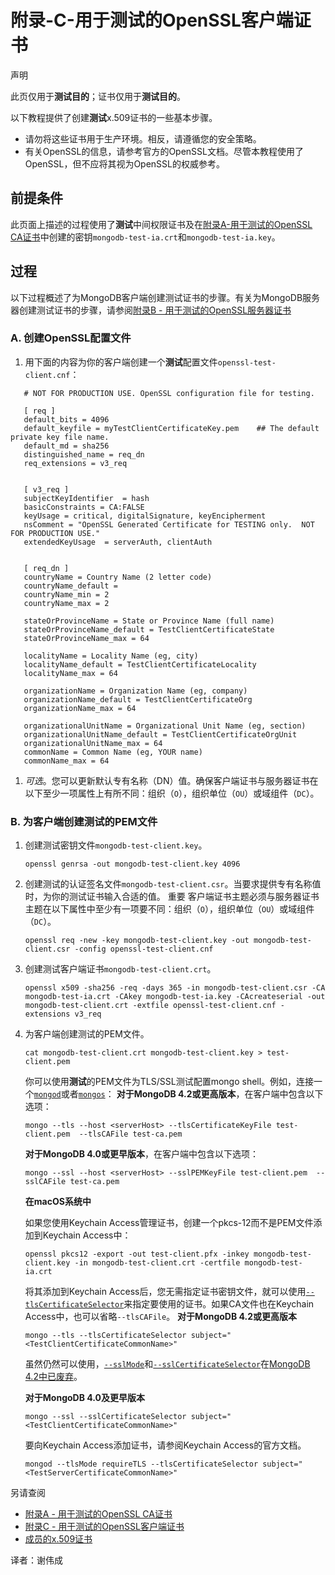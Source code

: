 # 附录-C-用于测试的OpenSSL客户端证书

声明

此页仅用于**测试目的**；证书仅用于**测试目的**。

以下教程提供了创建**测试**x.509证书的一些基本步骤。

* 请勿将这些证书用于生产环境。相反，请遵循您的安全策略。
* 有关OpenSSL的信息，请参考官方的OpenSSL文档。尽管本教程使用了OpenSSL，但不应将其视为OpenSSL的权威参考。

## 前提条件

此页面上描述的过程使用了**测试**中间权限证书及在[附录A-用于测试的OpenSSL CA证书](https://docs.mongodb.com/manual/appendix/security/appendixA-openssl-ca/)中创建的密钥`mongodb-test-ia.crt`和`mongodb-test-ia.key`。

## 过程

以下过程概述了为MongoDB客户端创建测试证书的步骤。有关为MongoDB服务器创建测试证书的步骤，请参阅[附录B - 用于测试的OpenSSL服务器证书](https://docs.mongodb.com/manual/appendix/security/appendixB-openssl-server/)

### A. 创建OpenSSL配置文件

1. 用下面的内容为你的客户端创建一个**测试**配置文件`openssl-test-client.cnf`： 

```text
   # NOT FOR PRODUCTION USE. OpenSSL configuration file for testing.

   [ req ]
   default_bits = 4096
   default_keyfile = myTestClientCertificateKey.pem    ## The default private key file name.
   default_md = sha256
   distinguished_name = req_dn
   req_extensions = v3_req


   [ v3_req ]
   subjectKeyIdentifier  = hash
   basicConstraints = CA:FALSE
   keyUsage = critical, digitalSignature, keyEncipherment
   nsComment = "OpenSSL Generated Certificate for TESTING only.  NOT FOR PRODUCTION USE."
   extendedKeyUsage  = serverAuth, clientAuth


   [ req_dn ]
   countryName = Country Name (2 letter code)
   countryName_default =
   countryName_min = 2
   countryName_max = 2

   stateOrProvinceName = State or Province Name (full name)
   stateOrProvinceName_default = TestClientCertificateState
   stateOrProvinceName_max = 64

   localityName = Locality Name (eg, city)
   localityName_default = TestClientCertificateLocality
   localityName_max = 64

   organizationName = Organization Name (eg, company)
   organizationName_default = TestClientCertificateOrg
   organizationName_max = 64

   organizationalUnitName = Organizational Unit Name (eg, section)
   organizationalUnitName_default = TestClientCertificateOrgUnit
   organizationalUnitName_max = 64
   commonName = Common Name (eg, YOUR name)
   commonName_max = 64
```

1. _可选_。您可以更新默认专有名称（DN）值。确保客户端证书与服务器证书在以下至少一项属性上有所不同：组织（`O`），组织单位（`OU`）或域组件（`DC`）。

### B. 为客户端创建测试的PEM文件

1. 创建测试密钥文件`mongodb-test-client.key`。

   ```text
   openssl genrsa -out mongodb-test-client.key 4096
   ```

2. 创建测试的认证签名文件`mongodb-test-client.csr`。当要求提供专有名称值时，为你的测试证书输入合适的值。 重要 客户端证书主题必须与服务器证书主题在以下属性中至少有一项要不同：组织（`O`），组织单位（`OU`）或域组件（`DC`）。

   ```text
   openssl req -new -key mongodb-test-client.key -out mongodb-test-client.csr -config openssl-test-client.cnf
   ```

3. 创建测试客户端证书`mongodb-test-client.crt`。

   ```text
   openssl x509 -sha256 -req -days 365 -in mongodb-test-client.csr -CA mongodb-test-ia.crt -CAkey mongodb-test-ia.key -CAcreateserial -out mongodb-test-client.crt -extfile openssl-test-client.cnf -extensions v3_req
   ```

4. 为客户端创建测试的PEM文件。

   ```text
   cat mongodb-test-client.crt mongodb-test-client.key > test-client.pem
   ```

   你可以使用**测试**的PEM文件为TLS/SSL测试配置mongo shell。例如，连接一个[`mongod`](https://docs.mongodb.com/manual/reference/program/mongod/#bin.mongod)或者[`mongos`](https://docs.mongodb.com/manual/reference/program/mongos/#bin.mongos)： **对于MongoDB 4.2或更高版本**，在客户端中包含以下选项：

   ```text
   mongo --tls --host <serverHost> --tlsCertificateKeyFile test-client.pem  --tlsCAFile test-ca.pem
   ```

   **对于MongoDB 4.0或更早版本**，在客户端中包含以下选项：

   ```text
   mongo --ssl --host <serverHost> --sslPEMKeyFile test-client.pem  --sslCAFile test-ca.pem
   ```

   **在macOS系统中**

   如果您使用Keychain Access管理证书，创建一个pkcs-12而不是PEM文件添加到Keychain Access中：

   ```text
   openssl pkcs12 -export -out test-client.pfx -inkey mongodb-test-client.key -in mongodb-test-client.crt -certfile mongodb-test-ia.crt
   ```

   将其添加到Keychain Access后，您无需指定证书密钥文件，就可以使用[`--tlsCertificateSelector`](https://docs.mongodb.com/manual/reference/program/mongod/#cmdoption-mongod-tlscertificateselector)来指定要使用的证书。如果CA文件也在Keychain Access中，也可以省略`--tlsCAFile`。 **对于MongoDB 4.2或更高版本**

   ```text
   mongo --tls --tlsCertificateSelector subject="<TestClientCertificateCommonName>"
   ```

   虽然仍然可以使用，[`--sslMode`](https://docs.mongodb.com/manual/reference/program/mongod/#cmdoption-mongod-sslmode)和[`--sslCertificateSelector`](https://docs.mongodb.com/manual/reference/program/mongod/#cmdoption-mongod-sslcertificateselector)在[MongoDB 4.2中已废弃](https://docs.mongodb.com/manual/release-notes/4.2/#tls)。

   **对于MongoDB 4.0及更早版本**

   ```text
   mongo --ssl --sslCertificateSelector subject="<TestClientCertificateCommonName>"
   ```

   要向Keychain Access添加证书，请参阅Keychain Access的官方文档。

   ```text
   mongod --tlsMode requireTLS --tlsCertificateSelector subject="<TestServerCertificateCommonName>"
   ```

另请查阅

* [附录A - 用于测试的OpenSSL CA证书](https://docs.mongodb.com/manual/appendix/security/appendixA-openssl-ca/#appendix-ca-certificate)
* [附录C - 用于测试的OpenSSL客户端证书](https://docs.mongodb.com/manual/appendix/security/appendixC-openssl-client/#appendix-client-certificate)
* [成员的x.509证书](https://docs.mongodb.com/manual/tutorial/configure-x509-member-authentication/#x509-member-certificate)

译者：谢伟成

